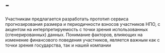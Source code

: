 # -
Участникам предлагается разработать прототип сервиса прогнозирования размера и периодичности взносов участников НПО, с акцентом на интерпретируемость с точки зрения использованных (сгенерированных) данных. Понимание факторов, влияющих на изменение финансового поведения участников, является важным как с точки зрения государства, так и нашей компании
